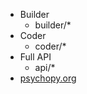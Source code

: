 - Builder
    - builder/*
- Coder
    - coder/*
- Full API
    - api/*
- [psychopy.org](https://psychopy.org/)